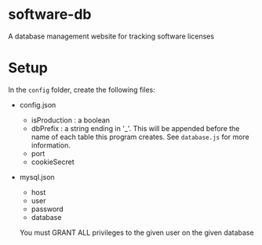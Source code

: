 # software-db
A database management website for tracking software licenses


# Setup

In the ```config``` folder, create the following files:

* config.json
    - isProduction : a boolean
    - dbPrefix : a string ending in '_'. This will be appended before the name of each table this program creates. See `database.js` for more information.
    - port
    - cookieSecret

* mysql.json
    - host
    - user
    - password
    - database

    You must GRANT ALL privileges to the given user on the given database
